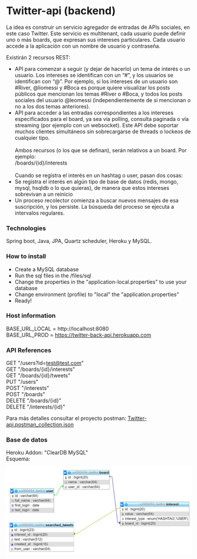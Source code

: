 # Twitter-api (backend)
La idea es construir un servicio agregador de entradas de APIs sociales, en este caso Twitter. Este
servicio es multitenant, cada usuario puede definir uno o más boards, que expresan sus intereses
particulares. Cada usuario accede a la aplicación con un nombre de usuario y contraseña.

Existirán 2 recursos REST:
- API para comenzar a seguir (y dejar de hacerlo) un tema de interés o un usuario. Los intereses
se identifican con un “#”, y los usuarios se identifican con “@”. Por ejemplo, si los intereses de
un usuario son #River, @liomessi y #Boca es porque quiere visualizar los posts públicos que
mencionan los temas #River o #Boca, y todos los posts sociales del usuario @leomessi
(independientemente de si mencionan o no a los dos temas anteriores).
- API para acceder a las entradas correspondientes a los intereses especificados para el board,
ya sea vía polling, consulta paginada o vía streaming (por ejemplo con un websocket). Este API
debe soportar muchos clientes simultáneos sin sobrecargarse de threads o lockeos de
cualquier tipo.
 <br /> <br />
Ambos recursos (o los que se definan), serán relativos a un board. Por ejemplo: <br />
/boards/{id}/interests
 <br /> <br />
Cuando se registra el interés en un hashtag o user, pasan dos cosas: <br />
- Se registra el interés en algún tipo de base de datos (redis, mongo, mysql, hsqldb o lo que quieras),
de manera que estos intereses sobrevivan a un reinicio
- Un proceso recolector comienza a buscar nuevos mensajes de esa suscripción, y los persiste. La
búsqueda del proceso se ejecuta a intervalos regulares.

### Technologies
Spring boot, Java, JPA, Quartz scheduler, Heroku y MySQL.

### How to install
- Create a MySQL database
- Run the sql files in the /files/sql
- Change the properties in the "application-local.properties" to use your database
- Change environment (profile) to "local" the "application.properties"
- Ready!

### Host information
BASE_URL_LOCAL = http://localhost:8080  <br />
BASE_URL_PROD = https://twitter-back-api.herokuapp.com

### API References
GET "/users?id=test@test.com" <br />
GET "/boards/{id}/interests" <br />
GET "/boards/{id}/tweets" <br />
PUT "/users" <br />
POST "/interests" <br />
POST "/boards" <br />
DELETE "/boards/{id}" <br />
DELETE "/interests/{id}" <br />

Para más detalles consultar el proyecto postman: [Twitter-api.postman_collection.json](https://github.com/fmalessio/twitter-api/blob/master/files/postman/Twitter-api.postman_collection.json)

### Base de datos
Heroku Addon: "ClearDB MySQL" <br />
Esquema: <br />

![schema in database](https://github.com/fmalessio/twitter-api/blob/master/files/img/database_schema.jpg)
